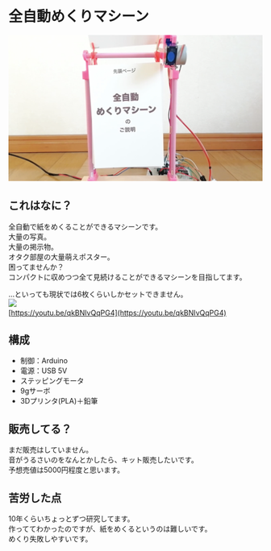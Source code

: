 
# 全自動めくりマシーン

![all](./all.png)


## これはなに？
全自動で紙をめくることができるマシーンです。  
大量の写真。  
大量の掲示物。  
オタク部屋の大量萌えポスター。  
困ってませんか？  
コンパクトに収めつつ全て見続けることができるマシーンを目指してます。  
  
...といっても現状では6枚くらいしかセットできません。  
[![](https://img.youtube.com/vi/qkBNIvQqPG4/0.jpg)](https://www.youtube.com/watch?v=qkBNIvQqPG4)  
[https://youtu.be/qkBNIvQqPG4](https://youtu.be/qkBNIvQqPG4)


## 構成
+ 制御：Arduino
+ 電源：USB 5V
+ ステッピングモータ
+ 9gサーボ
+ 3Dプリンタ(PLA)＋鉛筆

## 販売してる？
まだ販売はしていません。  
音がうるさいのをなんとかしたら、キット販売したいです。  
予想売値は5000円程度と思います。  

## 苦労した点
10年くらいちょっとずつ研究してます。  
作っててわかったのですが、紙をめくるというのは難しいです。  
めくり失敗しやすいです。  

